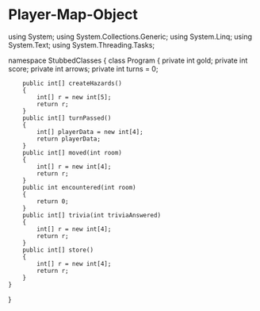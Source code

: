 # Player-Map-Object
using System;
using System.Collections.Generic;
using System.Linq;
using System.Text;
using System.Threading.Tasks;

namespace StubbedClasses
{
    class Program
    {
        private int gold;
        private int score;
        private int arrows;
        private int turns = 0;
        
        public int[] createHazards()
        {
            int[] r = new int[5];
            return r;
        }
        public int[] turnPassed()
        {
            int[] playerData = new int[4];
            return playerData;
        }
        public int[] moved(int room)
        {
            int[] r = new int[4];
            return r;
        }
        public int encountered(int room)
        {
            return 0;
        }
        public int[] trivia(int triviaAnswered)
        {
            int[] r = new int[4];
            return r;
        }
        public int[] store()
        {
            int[] r = new int[4];
            return r;
        }
    }
}
